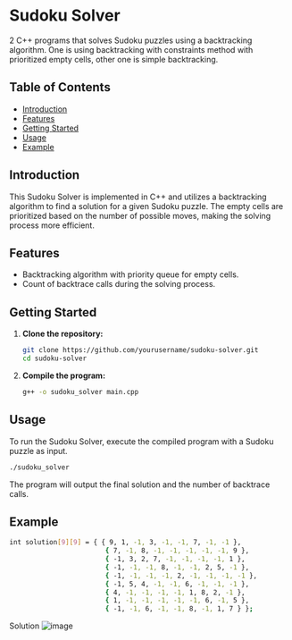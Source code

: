 # Sudoku Solver

2 C++ programs that solves Sudoku puzzles using a backtracking algorithm.
One is using backtracking with constraints method with prioritized empty cells, other one is simple backtracking.

## Table of Contents

- [Introduction](#introduction)
- [Features](#features)
- [Getting Started](#getting-started)
- [Usage](#usage)
- [Example](#example)

## Introduction

This Sudoku Solver is implemented in C++ and utilizes a backtracking algorithm to find a solution for a given Sudoku puzzle. The empty cells are prioritized based on the number of possible moves, making the solving process more efficient.

## Features

- Backtracking algorithm with priority queue for empty cells.
- Count of backtrace calls during the solving process.

## Getting Started

1. **Clone the repository:**

    ```bash
    git clone https://github.com/yourusername/sudoku-solver.git
    cd sudoku-solver
    ```

2. **Compile the program:**

    ```bash
    g++ -o sudoku_solver main.cpp
    ```

## Usage

To run the Sudoku Solver, execute the compiled program with a Sudoku puzzle as input.

```bash
./sudoku_solver
```
The program will output the final solution and the number of backtrace calls.

## Example

```bash
int solution[9][9] = { { 9, 1, -1, 3, -1, -1, 7, -1, -1 },
                        { 7, -1, 8, -1, -1, -1, -1, -1, 9 },
                        { -1, 3, 2, 7, -1, -1, -1, -1, 1 },
                        { -1, -1, -1, 8, -1, -1, 2, 5, -1 },
                        { -1, -1, -1, -1, 2, -1, -1, -1, -1 },
                        { -1, 5, 4, -1, -1, 6, -1, -1, -1 },
                        { 4, -1, -1, -1, -1, 1, 8, 2, -1 },
                        { 1, -1, -1, -1, -1, -1, 6, -1, 5 },
                        { -1, -1, 6, -1, -1, 8, -1, 1, 7 } };
```
Solution
![image](https://github.com/erikjusufi/sudoku_solver/assets/80853756/15240594-6cfc-4ba9-bc8b-c1ae2e511221)
